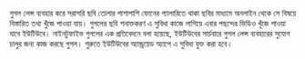 গুগল লেন্স ব্যবহার করে সরাসরি ছবি তোলার পাশাপাশি ফোনের গ্যালারিতে থাকা ছবির মাধ্যমে অনলাইন থেকে সে বিষয়ে বিস্তারিত তথ্য খুঁজে পাওয়া যায়। গুগলের ছবি শনাক্তকরণ এ সুবিধা কাজে লাগিয়ে এবার পছন্দের ভিডিও খুঁজে পাওয়া যাবে ইউটিউবে। নাইনটুফাইভ গুগলের এক প্রতিবেদনে বলা হয়েছে, ইউটিউবের সার্চবারে গুগল লেন্স ব্যবহারের সুযোগ চালুর জন্য কাজ করছে গুগল। শুরুতে ইউটিউবের অ্যান্ড্রয়েড অ্যাপে এ সুবিধা যুক্ত করা হবে।
